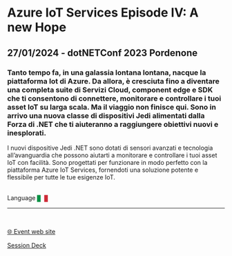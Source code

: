 # Azure IoT Services Episode IV: A new Hope
## 27/01/2024 - dotNETConf 2023 Pordenone 
### Tanto tempo fa, in una galassia lontana lontana, nacque la piattaforma Iot di Azure. Da allora, è cresciuta fino a diventare una completa suite di Servizi Cloud, component edge e SDK che ti consentono di connettere, monitorare e controllare i tuoi asset IoT su larga scala. Ma il viaggio non finisce qui. Sono in arrivo una nuova classe di dispositivi Jedi alimentati dalla Forza di .NET che ti aiuteranno a raggiungere obiettivi nuovi e inesplorati.

I nuovi dispositive Jedi .NET sono dotati di sensori avanzati e tecnologia all’avanguardia che possono aiutarti a monitorare e controllare i tuoi asset IoT con facilità. Sono progettati per funzionare in modo perfetto con la piattaforma Azure IoT Services, fornendoti una soluzione potente e flessibile per tutte le tue esigenze IoT.


<br/>
Language <img width="25" src="https://raw.githubusercontent.com/dpcons/DPCons/Dev/Resources/FlagItaly.svg" style="vertical-align:middle">
<br/>

---

<br/>
<p>
<a href="https://netconf2023.1nn0va.it/">🌐 Event web site</a>
</p>

<p>
<a href="https://github.com/dpcons/DPCons/blob/main/Decks/20240127-Azure IoT Services Episode IV Una nuova speranza.pdf"  
target="_blank">Session Deck</a>
</a>
</p>
